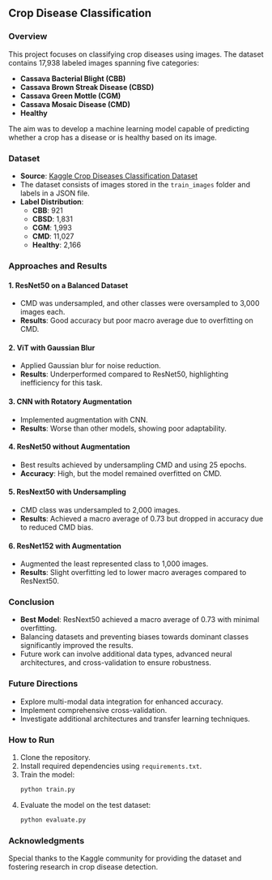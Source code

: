 ## Crop Disease Classification

### Overview
This project focuses on classifying crop diseases using images. The dataset contains 17,938 labeled images spanning five categories:
- **Cassava Bacterial Blight (CBB)**
- **Cassava Brown Streak Disease (CBSD)**
- **Cassava Green Mottle (CGM)**
- **Cassava Mosaic Disease (CMD)**
- **Healthy**

The aim was to develop a machine learning model capable of predicting whether a crop has a disease or is healthy based on its image.

### Dataset
- **Source**: [Kaggle Crop Diseases Classification Dataset](https://www.kaggle.com/datasets/mexwell/crop-diseases-classification/data)
- The dataset consists of images stored in the `train_images` folder and labels in a JSON file.
- **Label Distribution**:
  - **CBB**: 921
  - **CBSD**: 1,831
  - **CGM**: 1,993
  - **CMD**: 11,027
  - **Healthy**: 2,166

### Approaches and Results

#### 1. ResNet50 on a Balanced Dataset
- CMD was undersampled, and other classes were oversampled to 3,000 images each.
- **Results**: Good accuracy but poor macro average due to overfitting on CMD.

#### 2. ViT with Gaussian Blur
- Applied Gaussian blur for noise reduction.
- **Results**: Underperformed compared to ResNet50, highlighting inefficiency for this task.

#### 3. CNN with Rotatory Augmentation
- Implemented augmentation with CNN.
- **Results**: Worse than other models, showing poor adaptability.

#### 4. ResNet50 without Augmentation
- Best results achieved by undersampling CMD and using 25 epochs.
- **Accuracy**: High, but the model remained overfitted on CMD.

#### 5. ResNext50 with Undersampling
- CMD class was undersampled to 2,000 images.
- **Results**: Achieved a macro average of 0.73 but dropped in accuracy due to reduced CMD bias.

#### 6. ResNet152 with Augmentation
- Augmented the least represented class to 1,000 images.
- **Results**: Slight overfitting led to lower macro averages compared to ResNext50.

### Conclusion
- **Best Model**: ResNext50 achieved a macro average of 0.73 with minimal overfitting.
- Balancing datasets and preventing biases towards dominant classes significantly improved the results.
- Future work can involve additional data types, advanced neural architectures, and cross-validation to ensure robustness.

### Future Directions
- Explore multi-modal data integration for enhanced accuracy.
- Implement comprehensive cross-validation.
- Investigate additional architectures and transfer learning techniques.

### How to Run
1. Clone the repository.
2. Install required dependencies using `requirements.txt`.
3. Train the model:
   ```bash
   python train.py
   ```
4. Evaluate the model on the test dataset:
   ```bash
   python evaluate.py
   ```

### Acknowledgments
Special thanks to the Kaggle community for providing the dataset and fostering research in crop disease detection.
